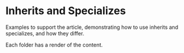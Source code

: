 # Inherits and Specializes

Examples to support the article, demonstrating how to use inherits and specializes,
and how they differ.

Each folder has a render of the content.
